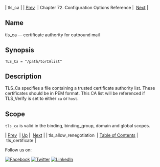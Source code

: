 | tls_ca |
| [Prev](config.tls_allow_renegotiation.php)  | Chapter 72. Configuration Options Reference |  [Next](config.tls_certificate.php) |

<a name="config.tls_ca"></a>
## Name

tls_ca — certificate authority for outbound mail

## Synopsis

`TLS_Ca = "/path/to/CAlist"`

<a name="idp26941760"></a>
## Description

TLS_Ca specifies a file containing a trusted certificate authority list. These certificates should be in PEM format. This CA list will be referenced if TLS_Verify is set to either `ca` or `host`.

<a name="idp26944640"></a>
## Scope

`tls_ca` is valid in the binding, binding_group, domain and global scopes.

| [Prev](config.tls_allow_renegotiation.php)  | [Up](config.options.ref.php) |  [Next](config.tls_certificate.php) |
| tls_allow_renegotiation  | [Table of Contents](index.php) |  tls_certificate |

Follow us on:

[![Facebook](https://support.messagesystems.com/images/icon-facebook.png)](http://www.facebook.com/messagesystems) [![Twitter](https://support.messagesystems.com/images/icon-twitter.png)](http://twitter.com/#!/MessageSystems) [![LinkedIn](https://support.messagesystems.com/images/icon-linkedin.png)](http://www.linkedin.com/company/message-systems)